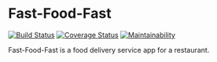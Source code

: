 # Fast-Food-Fast
[![Build Status](https://www.travis-ci.org/Beautblessing/Fast-Food-Fast.svg?branch=develop)](https://www.travis-ci.org/Beautblessing/Fast-Food-Fast)
[![Coverage Status](https://coveralls.io/repos/github/Beautblessing/Fast-Food-Fast/badge.svg?branch=develop)](https://coveralls.io/github/Beautblessing/Fast-Food-Fast?branch=develop)
[![Maintainability](https://api.codeclimate.com/v1/badges/523e7c9bb0676c7088fb/maintainability)](https://codeclimate.com/github/Beautblessing/Fast-Food-Fast/maintainability)

Fast-Food-Fast is a food delivery service app for a restaurant.
